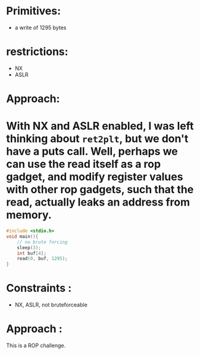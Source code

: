 # Primitives:

- a write of 1295 bytes

# restrictions:

- NX
- ASLR

# Approach: 

With NX and ASLR enabled, I was left thinking about `ret2plt`, but we don't have a puts call. Well, perhaps we can use the read itself as a rop gadget, and modify register values with other rop gadgets, such that the read, actually leaks an address from memory.
=======
```C
#include <stdio.h>
void main(){
	// no brute forcing
	sleep(3);
	int buf[4];
	read(0, buf, 1295);
}

```

# Constraints :

- NX, ASLR, not bruteforceable

# Approach : 

This is a ROP challenge. 
